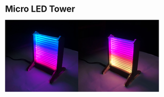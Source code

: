 # Micro LED Tower

<p align="center">
  <img width="900" src="https://github.com/torbrodtkorb/micro-led-tower/blob/master/graphics/micro_led_tower.png">
</p>
